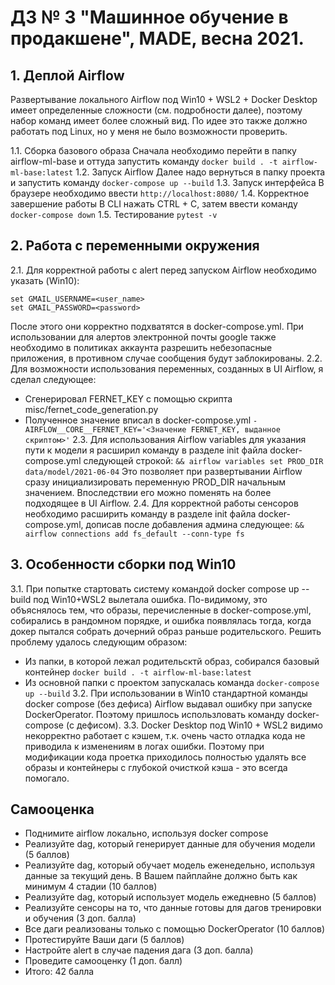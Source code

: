 # ДЗ № 3 "Машинное обучение в продакшене", MADE, весна 2021.

## 1. Деплой Airflow
Развертывание локального Airflow под Win10 + WSL2 + Docker Desktop имеет определенные сложности (см. подробности далее), поэтому набор команд имеет более сложный вид. По идее это также должно работать под Linux, но у меня не было возможности проверить.

1.1. Сборка базового образа
Сначала необходимо перейти в папку airflow-ml-base и оттуда запустить команду
```docker build . -t airflow-ml-base:latest```
1.2. Запуск Airflow
Далее надо вернуться в папку проекта и запустить команду
```docker-compose up --build```
1.3. Запуск интерфейса
В браузере необходимо ввести
```http://localhost:8080/```
1.4. Корректное завершение работы
В CLI нажать CTRL + C, затем ввести команду
```docker-compose down```
1.5. Тестирование
```pytest -v```


## 2. Работа с переменными окружения
2.1. Для корректной работы с alert перед запуском Airflow необходимо указать (Win10):
```
set GMAIL_USERNAME=<user_name>
set GMAIL_PASSWORD=<password>
```
После этого они корректно подхватятся в docker-compose.yml. При использовании для алертов электронной почты google также необходимо в политиках аккаунта разрешить небезопасные приложения, в противном случае сообщения будут заблокированы.
2.2. Для возможности использования переменных, созданных в UI Airflow, я сделал следующее:
- Сгенерировал FERNET_KEY с помощью скрипта misc/fernet_code_generation.py
- Полученное значение вписал в docker-compose.yml
```- AIRFLOW__CORE__FERNET_KEY='<Значение FERNET_KEY, выданное скриптом>'```
2.3. Для использования Airflow variables для указания пути к модели я расширил команду в разделе init файла docker-compose.yml следующей строкой:
```&& airflow variables set PROD_DIR data/model/2021-06-04```
Это позволяет при развертывании Airflow сразу инициализировать переменную PROD_DIR начальным значением. Впоследствии его можно поменять на более подходящее в UI Airflow.
2.4. Для корректной работы сенсоров необходимо расширить команду в разделе init файла docker-compose.yml, дописав после добавления админа следующее:
```&& airflow connections add fs_default --conn-type fs```


## 3. Особенности сборки под Win10
3.1. При попытке стартовать систему командой docker compose up --build под Win10+WSL2 вылетала ошибка. По-видимому, это объяснялось тем, что образы, перечисленные в docker-compose.yml, собирались в рандомном порядке, и ошибка появлялась тогда, когда докер пытался собрать дочерний образ раньше родительского.
Решить проблему удалось следующим образом:
- Из папки, в которой лежал родительсктй образ, собирался базовый контейнер
```docker build . -t airflow-ml-base:latest```
- Из основной папки с проектом запускалась команда
```docker-compose up --build```
3.2. При использовании в Win10 стандартной команды docker compose (без дефиса) Airflow выдавал ошибку при запуске DockerOperator. Поэтому пришлось использловать команду docker-compose (с дефисом).
3.3. Docker Desktop под Win10 + WSL2 видимо некорректно работает с кэшем, т.к. очень часто отладка кода не приводила к изменениям в логах ошибки. Поэтому при модификации кода проетка приходилось полностью удалять все образы и контейнеры с глубокой очисткой кэша - это всегда помогало.


## Самооценка

+ Поднимите airflow локально, используя docker compose 
+ Реализуйте dag, который генерирует данные для обучения модели (5 баллов)
+ Реализуйте dag, который обучает модель еженедельно, используя данные за текущий день. В Вашем пайплайне должно быть как минимум 4 стадии (10 баллов) 
+ Реализуйте dag, который использует модель ежедневно (5 баллов)
+ Реализуйте сенсоры на то, что данные готовы для дагов тренировки и обучения (3 доп. балла)
+ Все даги реализованы только с помощью DockerOperator (10 баллов)
+ Протестируйте Ваши даги (5 баллов) 
+ Настройте alert в случае падения дага (3 доп. балла)
+ Проведите самооценку (1 доп. балл)
+ Итого: 42 балла
